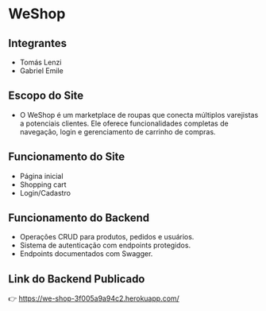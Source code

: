 # WeShop

## Integrantes
- Tomás Lenzi
- Gabriel Emile

## Escopo do Site
- O WeShop é um marketplace de roupas que conecta múltiplos varejistas a potenciais clientes. Ele oferece funcionalidades completas de navegação, login e gerenciamento de carrinho de compras.

## Funcionamento do Site
- Página inicial
- Shopping cart
- Login/Cadastro

## Funcionamento do Backend
- Operações CRUD para produtos, pedidos e usuários.
- Sistema de autenticação com endpoints protegidos.
- Endpoints documentados com Swagger.

## Link do Backend Publicado

👉 https://we-shop-3f005a9a94c2.herokuapp.com/
